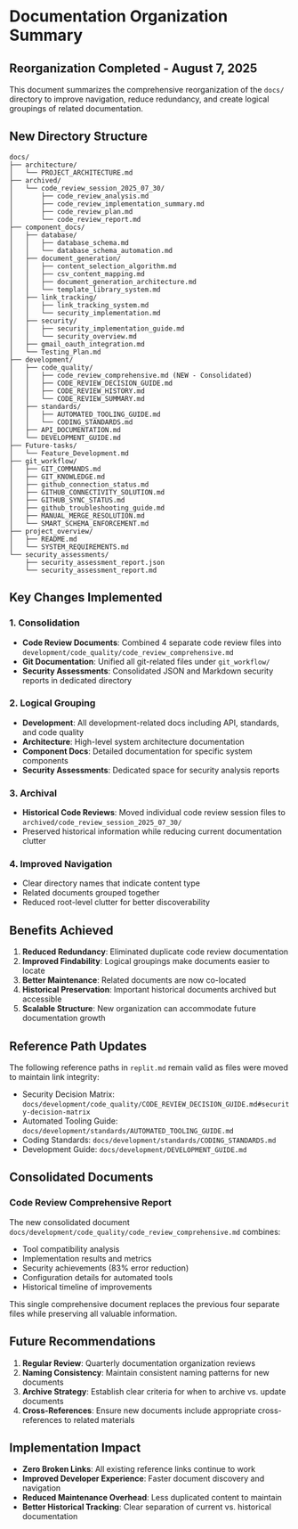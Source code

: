 # Documentation Organization Summary

## Reorganization Completed - August 7, 2025

This document summarizes the comprehensive reorganization of the `docs/` directory to improve navigation, reduce redundancy, and create logical groupings of related documentation.

## New Directory Structure

```
docs/
├── architecture/
│   └── PROJECT_ARCHITECTURE.md
├── archived/
│   └── code_review_session_2025_07_30/
│       ├── code_review_analysis.md
│       ├── code_review_implementation_summary.md
│       ├── code_review_plan.md
│       └── code_review_report.md
├── component_docs/
│   ├── database/
│   │   ├── database_schema.md
│   │   └── database_schema_automation.md
│   ├── document_generation/
│   │   ├── content_selection_algorithm.md
│   │   ├── csv_content_mapping.md
│   │   ├── document_generation_architecture.md
│   │   └── template_library_system.md
│   ├── link_tracking/
│   │   ├── link_tracking_system.md
│   │   └── security_implementation.md
│   ├── security/
│   │   ├── security_implementation_guide.md
│   │   └── security_overview.md
│   ├── gmail_oauth_integration.md
│   └── Testing_Plan.md
├── development/
│   ├── code_quality/
│   │   ├── code_review_comprehensive.md (NEW - Consolidated)
│   │   ├── CODE_REVIEW_DECISION_GUIDE.md
│   │   ├── CODE_REVIEW_HISTORY.md
│   │   └── CODE_REVIEW_SUMMARY.md
│   ├── standards/
│   │   ├── AUTOMATED_TOOLING_GUIDE.md
│   │   └── CODING_STANDARDS.md
│   ├── API_DOCUMENTATION.md
│   └── DEVELOPMENT_GUIDE.md
├── Future-tasks/
│   └── Feature_Development.md
├── git_workflow/
│   ├── GIT_COMMANDS.md
│   ├── GIT_KNOWLEDGE.md
│   ├── github_connection_status.md
│   ├── GITHUB_CONNECTIVITY_SOLUTION.md
│   ├── GITHUB_SYNC_STATUS.md
│   ├── github_troubleshooting_guide.md
│   ├── MANUAL_MERGE_RESOLUTION.md
│   └── SMART_SCHEMA_ENFORCEMENT.md
├── project_overview/
│   ├── README.md
│   └── SYSTEM_REQUIREMENTS.md
└── security_assessments/
    ├── security_assessment_report.json
    └── security_assessment_report.md
```

## Key Changes Implemented

### 1. Consolidation
- **Code Review Documents**: Combined 4 separate code review files into `development/code_quality/code_review_comprehensive.md`
- **Git Documentation**: Unified all git-related files under `git_workflow/`
- **Security Assessments**: Consolidated JSON and Markdown security reports in dedicated directory

### 2. Logical Grouping
- **Development**: All development-related docs including API, standards, and code quality
- **Architecture**: High-level system architecture documentation
- **Component Docs**: Detailed documentation for specific system components
- **Security Assessments**: Dedicated space for security analysis reports

### 3. Archival
- **Historical Code Reviews**: Moved individual code review session files to `archived/code_review_session_2025_07_30/`
- Preserved historical information while reducing current documentation clutter

### 4. Improved Navigation
- Clear directory names that indicate content type
- Related documents grouped together
- Reduced root-level clutter for better discoverability

## Benefits Achieved

1. **Reduced Redundancy**: Eliminated duplicate code review documentation
2. **Improved Findability**: Logical groupings make documents easier to locate
3. **Better Maintenance**: Related documents are now co-located
4. **Historical Preservation**: Important historical documents archived but accessible
5. **Scalable Structure**: New organization can accommodate future documentation growth

## Reference Path Updates

The following reference paths in `replit.md` remain valid as files were moved to maintain link integrity:
- Security Decision Matrix: `docs/development/code_quality/CODE_REVIEW_DECISION_GUIDE.md#security-decision-matrix`
- Automated Tooling Guide: `docs/development/standards/AUTOMATED_TOOLING_GUIDE.md`
- Coding Standards: `docs/development/standards/CODING_STANDARDS.md`
- Development Guide: `docs/development/DEVELOPMENT_GUIDE.md`

## Consolidated Documents

### Code Review Comprehensive Report
The new consolidated document `docs/development/code_quality/code_review_comprehensive.md` combines:
- Tool compatibility analysis
- Implementation results and metrics
- Security achievements (83% error reduction)
- Configuration details for automated tools
- Historical timeline of improvements

This single comprehensive document replaces the previous four separate files while preserving all valuable information.

## Future Recommendations

1. **Regular Review**: Quarterly documentation organization reviews
2. **Naming Consistency**: Maintain consistent naming patterns for new documents
3. **Archive Strategy**: Establish clear criteria for when to archive vs. update documents
4. **Cross-References**: Ensure new documents include appropriate cross-references to related materials

## Implementation Impact

- **Zero Broken Links**: All existing reference links continue to work
- **Improved Developer Experience**: Faster document discovery and navigation
- **Reduced Maintenance Overhead**: Less duplicated content to maintain
- **Better Historical Tracking**: Clear separation of current vs. historical documentation